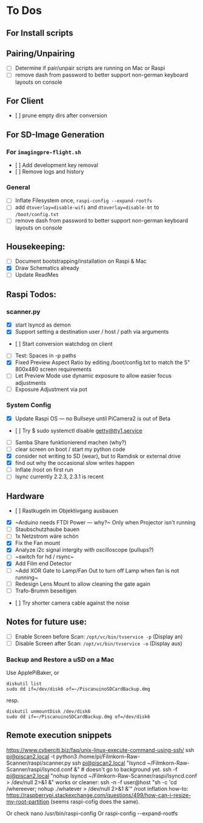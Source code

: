 # To Dos

## For Install scripts

## Pairing/Unpairing
- [ ] Determine if pair/unpair scripts are running on Mac or Raspi
- [ ] remove dash from password to better support non-german keyboard layouts on console

## For Client 
- [ ] prune empty dirs after conversion 

## For SD-Image Generation 
### For `imagingpre-flight.sh`
- [ ] Add development key removal 
- [ ] Remove logs and history
### General
- [ ] Inflate Filesystem once, `raspi-config --expand-rootfs`
- [ ] add `dtoverlay=disable-wifi` and `dtoverlay=disable-bt` to `/boot/config.txt`
- [ ] remove dash from password to better support non-german keyboard layouts on console

## Housekeeping:
- [ ] Document bootstrapping/installation on Raspi & Mac
- [x] Draw Schematics already
- [ ] Update ReadMes

## Raspi Todos:
### scanner.py
- [x] start lsyncd as demon
- [x] Support setting a destination user / host / path via arguments
- [ ] Start conversion watchdog on client
- [ ] Test: Spaces in -p paths
- [x] Fixed Preview Aspect Ratio by editing /boot/config.txt to match the 5" 800x480 screen requirements
- [ ] Let Preview Mode use dynamic exposure to allow easier focus adjustments
- [ ] Exposure Adjustment via pot

### System Config
- [x] Update Raspi OS — no Bullseye until PiCamera2 is out of Beta
- [ ] Try $ sudo systemctl disable getty@tty1.service
- [ ] Samba Share funktionierend machen (why?)
- [ ] clear screen on boot / start my python code
- [x] consider not writing to SD (wear), but to Ramdisk or external drive
- [x] find out why the occasional slow writes happen
- [ ] Inflate /root on first run
- [ ] lsync currently 2.2.3, 2.3.1 is recent
 
## Hardware
- [ ] Rastkugeln im Objektivgang ausbauen
- [x] ~Arduino needs FTDI Power — why?~ Only when Projector isn't running
- [ ] Staubschutzhaube bauen
- [ ] 1x Netzstrom wäre schön
- [x] Fix the Fan mount
- [x] Analyze i2c signal intergity with oscilloscope (pullups?)
- [ ] ~switch for hd / rsync~
- [x] Add Film end Detector
- [ ] ~Add XOR Gate to Lamp/Fan Out to turn off Lamp when fan is not running~
- [ ] Redesign Lens Mount to allow cleaning the gate again
- [ ] Trafo-Brumm beseitigen
- [ ] Try shorter camera cable against the noise


## Notes for future use:
- [ ] Enable Screen before Scan: `/opt/vc/bin/tvservice -p` (Display an)
- [ ] Disable Screen after Scan: `/opt/vc/bin/tvservice -o` (Display aus)

### Backup and Restore a uSD on a Mac
Use ApplePiBaker, or 
```
diskutil list
sudo dd if=/dev/disk6 of=~/PiscanuinoSDCardBackup.dmg
```
resp.
```
diskutil unmountDisk /dev/disk6
sudo dd if=~/PiscanuinoSDCardBackup.dmg of=/dev/disk6
```

## Remote execution snippets
https://www.cyberciti.biz/faq/unix-linux-execute-command-using-ssh/
ssh pi@piscan2.local -t python3 /home/pi/Filmkorn-Raw-Scanner/raspi/scanner.py
ssh pi@piscan2.local "lsyncd ~/Filmkorn-Raw-Scanner/raspi/lsyncd.conf &" # doesn't go to background yet.
ssh -f pi@piscan2.local "nohup lsyncd ~/Filmkorn-Raw-Scanner/raspi/lsyncd.conf > /dev/null 2>&1 &" works
or cleaner: ssh -n -f user@host "sh -c 'cd /whereever; nohup ./whatever > /dev/null 2>&1 &'"
/root inflation how-to: https://raspberrypi.stackexchange.com/questions/499/how-can-i-resize-my-root-partition (seems raspi-cofig does the same). 

Or check nano /usr/bin/raspi-config
Or raspi-config --expand-rootfs